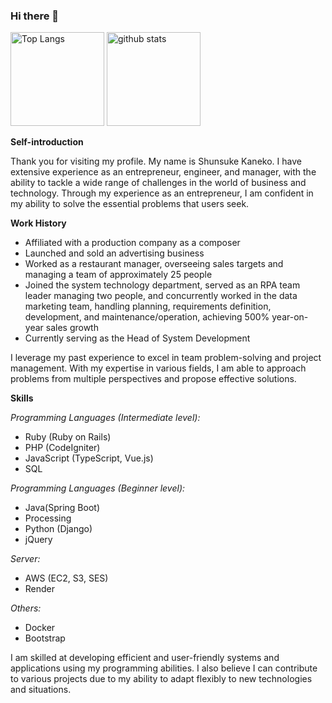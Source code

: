 ### Hi there 👋

<p align="left"> 
  <img alt="Top Langs" height="150px" src="https://github-readme-stats.vercel.app/api/top-langs/?username=shunsukekaneko72106&layout=compact&show_icons=true&theme=onedark" />
  <img alt="github stats" height="150px" src="https://github-readme-stats.vercel.app/api?username=shunsukekaneko72106&theme=onedark&show_icons=ture" />
</p>

**Self-introduction**

Thank you for visiting my profile. My name is Shunsuke Kaneko. I have extensive experience as an entrepreneur, engineer, and manager, with the ability to tackle a wide range of challenges in the world of business and technology. Through my experience as an entrepreneur, I am confident in my ability to solve the essential problems that users seek.

**Work History**

- Affiliated with a production company as a composer
- Launched and sold an advertising business
- Worked as a restaurant manager, overseeing sales targets and managing a team of approximately 25 people
- Joined the system technology department, served as an RPA team leader managing two people, and concurrently worked in the data marketing team, handling planning, requirements definition, development, and maintenance/operation, achieving 500% year-on-year sales growth
- Currently serving as the Head of System Development

I leverage my past experience to excel in team problem-solving and project management. With my expertise in various fields, I am able to approach problems from multiple perspectives and propose effective solutions.

**Skills**

*Programming Languages (Intermediate level):*

- Ruby (Ruby on Rails)
- PHP (CodeIgniter)
- JavaScript (TypeScript, Vue.js)
- SQL

*Programming Languages (Beginner level):*

- Java(Spring Boot)
- Processing
- Python (Django)
- jQuery

*Server:*

- AWS (EC2, S3, SES)
- Render

*Others:*

- Docker
- Bootstrap

I am skilled at developing efficient and user-friendly systems and applications using my programming abilities. I also believe I can contribute to various projects due to my ability to adapt flexibly to new technologies and situations.

